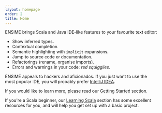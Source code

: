 ```yaml
---
layout: homepage
order: 2
title: Home
---
```


ENSIME brings Scala and Java IDE-like features to your favourite text editor:

- Show inferred types.
- Contextual completion.
- Semantic highlighting with `implicit` expansions.
- Jump to source code or documentation.
- Refactorings (rename, organise imports).
- Errors and warnings in your code: *red squigglies*.

ENSIME appeals to hackers and aficionados. If you just want to use the most popular IDE, you will probably prefer [IntelliJ IDEA](https://www.jetbrains.com/help/idea/2016.1/creating-and-running-your-scala-application.html).

If you would like to learn more, please read our [Getting Started](getting_started) section.

If you're a Scala beginner, our [Learning Scala](learning_scala) section has some excellent resources for you, and will help you get set up with a basic project.

